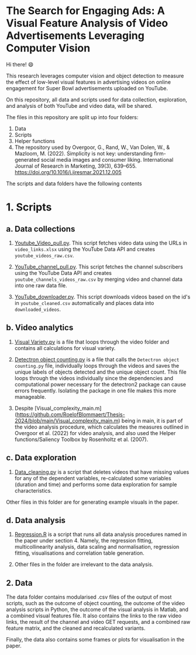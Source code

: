 # The Search for Engaging Ads: A Visual Feature Analysis of Video Advertisements Leveraging Computer Vision

Hi there! 😄

This research leverages computer vision and object detection to measure the effect of low-level visual features in advertising videos on online engagement for Super Bowl advertisements uploaded on YouTube. 

On this repository, all data and scripts used for data collection, exploration, and analysis of both YouTube and video data, will be shared.

The files in this repository are split up into four folders:
1. Data
2. Scripts
3. Helper functions
4. The repository used by ​‌‌‍‍​‍Overgoor, G., Rand, W., Van Dolen, W., & Mazloom, M. (2022). Simplicity is not key: understanding firm-generated social media images and consumer liking. International Journal of Research in Marketing, 39(3), 639–655. https://doi.org/10.1016/j.ijresmar.2021.12.005


The scripts and data folders have the following contents

# 1. Scripts

## a. Data collections
1. [Youtube_Video_pull.py](https://github.com/RoelofBlommaert/Thesis-2024/blob/main/Scripts/Data%20Collection/Youtube_Video_pull.py). This script fetches video data using the URLs in `video_links.xlsx`  using the YouTube Data API and creates `youtube_videos_raw.csv`.
  
2. [YouTube_channel_pull.py](https://github.com/RoelofBlommaert/Thesis-2024/blob/main/Scripts/Data%20Collection/YouTube_channel_pull.py). This script fetches the channel subscribers using the YouTube Data API and creates `youtube_channels_videos_raw.csv` by merging video and channel data into one raw data file.

3. [YouTube_downloader.py](https://github.com/RoelofBlommaert/Thesis-2024/blob/main/Scripts/Data%20Collection/Video_downloader.py). This script downloads videos based on the id's in `youtube_cleaned.csv` automatically and places data into `downloaded_videos`.

## b. Video analytics
1. [Visual Variety.py](https://github.com/RoelofBlommaert/Thesis-2024/blob/main/Scripts/Video%20Analytics/Video_functions.py) is a file that loops through the video folder and contains all calculations for visual variety.

2. [Detectron object counting.py](https://github.com/RoelofBlommaert/Thesis-2024/blob/main/Scripts/Video%20Analytics/Detectron%20object%20counting.py) is a file that calls the `Detectron object counting.py` file, individually loops through the videos and saves the unique labels of objects detected and the unique object count. This file loops through the videos individually since the dependencies and computational power necessary for the detectron2 package can cause errors frequently. Isolating the package in one file makes this more manageable.

3. Despite [Visual_complexity_main.m] (https://github.com/RoelofBlommaert/Thesis-2024/blob/main/Visual_complexity_main.m) being in main, it is part of the video analysis procedure, which calculates the measures outlined in Overgoor et al. (2022) for video analysis, and also used the Helper functions/Saliency Toolbox by Rosenholtz et al. (2007).


## c. Data exploration
1. [Data_cleaning.py](https://github.com/RoelofBlommaert/Thesis-2024/blob/main/Scripts/Data%20Exploration/Data_cleaning.py) is a script that deletes videos that have missing values for any of the dependent variables, re-calculated some variables (duration and time) and performs some data exploration for sample characteristics.

Other files in this folder are for generating example visuals in the paper.

## d. Data analysis
1. [Regression.R](https://github.com/RoelofBlommaert/Thesis-2024/blob/main/Scripts/Data%20Analysis/Regression.R) is a script that runs all data analysis procedures named in the paper under section 4. Namely, the regression fitting, multicollinearity analysis, data scaling and normalisation, regression fitting, visualisations and correlation table generation.

2. Other files in the folder are irrelevant to the data analysis.

## 2. Data

The data folder contains modularised .csv files of the output of most scripts, such as the outcome of object counting, the outcome of the video analysis scripts in Python, the outcome of the visual analysis in Matlab, and a combined visual features file. It also contains the links to the raw video links, the result of the channel and video GET requests, and a combined raw feature matrix, and the cleaned and recalculated variants.

Finally, the data also contains some frames or plots for visualisation in the paper. 


